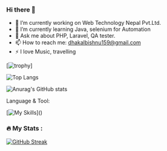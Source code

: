 ### Hi there 👋

<!--
**Bishnumaya2001/Bishnumaya2001** is a ✨ _special_ ✨ repository because its `README.md` (this file) appears on your GitHub profile.

Here are some ideas to get you started: -->

- 🔭 I’m currently working on Web Technology Nepal Pvt.Ltd.
- 🌱 I’m currently learning  Java, selenium for Automation
- 💬 Ask me about PHP, Laravel, QA tester.
- 📫 How to reach me: dhakalbishnu159@gmail.com
- ⚡ I love Music, travelling



[![trophy](https://github-profile-trophy.vercel.app/?username=Bishnumaya2001&theme=onedark)]


![Top Langs](https://github-readme-stats.vercel.app/api/top-langs/?username=Bishnumaya2001&theme=merko&hide_progress=true)


  ![Anurag's GitHub stats](https://github-readme-stats.vercel.app/api?username=Bishnumaya2001&theme=merko&show_icons=true)


Language & Tool:  

[![My Skills](https://skillicons.dev/icons?i=laravel,html,css,bootstrap,js,jquery,c,cpp,java,dotnet,php,git,github,mysql,vscode,photoshop,)]()

### :fire: My Stats :
[![GitHub Streak](https://streak-stats.demolab.com/?user=Bishnumaya2001&theme=merko)](https://git.io/streak-stats)
